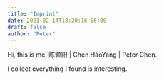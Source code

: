 ```yaml
---
title: "Imprint"
date: 2021-02-14T18:20:16-06:00
draft: false
author: "Peter"
---
```


Hi, this is me. 陈颢阳 | Chén HàoYāng | Peter Chen.

I collect everything I found is interesting.

